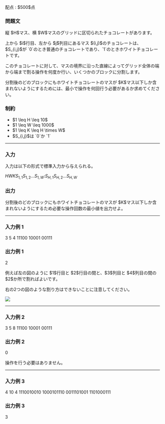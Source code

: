 
<div>

<span>

<span>

<p>
配点 : $500$点
</p>

<div>

<section>

### **問題文**

<p>
縦 $H$マス、横 $W$マスのグリッドに区切られたチョコレートがあります。
</p>

<p>
上から $i$行目、左から $j$列目にあるマス $(i,j)$のチョコレートは、$S_{i,j}$が `0`のとき普通のチョコレートであり、`1`のときホワイトチョコレートです。
</p>

<p>
このチョコレートに対して、マスの境界に沿った直線によってグリッド全体の端から端まで割る操作を何度か行い、いくつかのブロックに分割します。
</p>

<p>
分割後のどのブロックにもホワイトチョコレートのマスが $K$マス以下しか含まれないようにするためには、最小で操作を何回行う必要があるか求めてください。
</p>

</section>

</div>

<div>

<section>

### **制約**

<ul>

<li>
$1 \leq H \leq 10$
</li>

<li>
$1 \leq W \leq 1000$
</li>

<li>
$1 \leq K \leq H \times W$
</li>

<li>
$S_{i,j}$は `0`か `1`
</li>

</ul>

</section>

</div>

---

<div>

<div>

<section>

### **入力**

<p>
入力は以下の形式で標準入力から与えられる。
</p>

<div>

$H$$W$$K$$S_{1,1}S_{1,2}...S_{1,W}$$:$$S_{H,1}S_{H,2}...S_{H,W}$
</div>

</section>

</div>

<div>

<section>

### **出力**

<p>
分割後のどのブロックにもホワイトチョコレートのマスが $K$マス以下しか含まれないようにするため必要な操作回数の最小値を出力せよ。
</p>

</section>

</div>

</div>

---

<div>

<section>

### **入力例 1**

<div>

3 5 4
11100
10001
00111

</div>

</section>

</div>

<div>

<section>

### **出力例 1**

<div>

2

</div>

<p>
例えば左の図のように $1$行目と $2$行目の間と、$3$列目と $4$列目の間の $2$か所で割ればよいです。
</p>

<p>
右の2つの図のような割り方はできないことに注意してください。
</p>

<p>

<img src="https://img.atcoder.jp/ghi/ac90dd542639c04402125403b1c319d7.png">

</img>

</p>

</section>

</div>

---

<div>

<section>

### **入力例 2**

<div>

3 5 8
11100
10001
00111

</div>

</section>

</div>

<div>

<section>

### **出力例 2**

<div>

0

</div>

<p>
操作を行う必要はありません。
</p>

</section>

</div>

---

<div>

<section>

### **入力例 3**

<div>

4 10 4
1110010010
1000101110
0011101001
1101000111

</div>

</section>

</div>

<div>

<section>

### **出力例 3**

<div>

3

</div>

</section>

</div>

</span>

</span>

</div>

